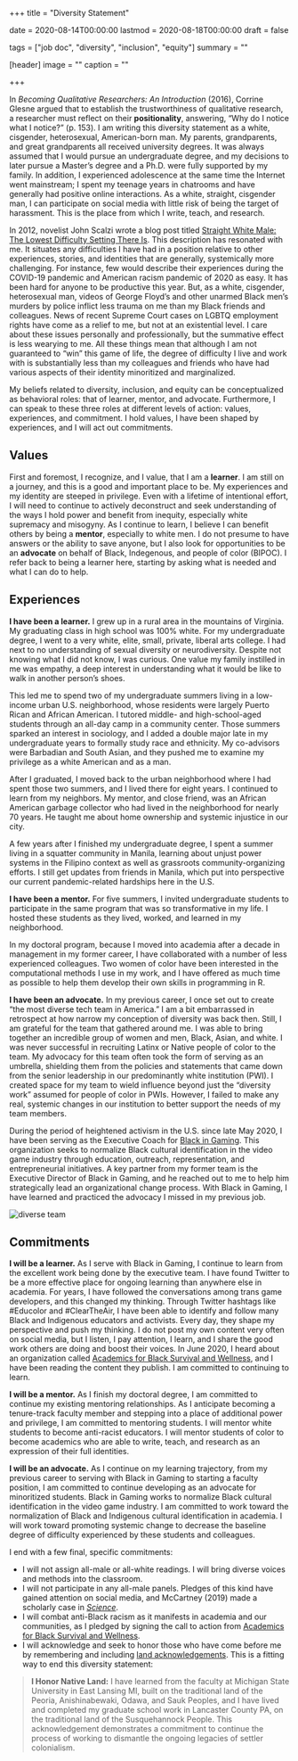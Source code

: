 +++
title = "Diversity Statement"

date = 2020-08-14T00:00:00
lastmod = 2020-08-18T00:00:00
draft = false

tags = ["job doc", "diversity", "inclusion", "equity"]
summary = ""

[header]
image = ""
caption = ""

+++

In *Becoming Qualitative Researchers: An Introduction* (2016), Corrine Glesne argued that to establish the trustworthiness of qualitative research, a researcher must reflect on their **positionality**, answering, “Why do I notice what I notice?” (p. 153). I am writing this diversity statement as a white, cisgender, heterosexual, American-born man. My parents, grandparents, and great grandparents all received university degrees. It was always assumed that I would pursue an undergraduate degree, and my decisions to later pursue a Master’s degree and a Ph.D. were fully supported by my family. In addition, I experienced adolescence at the same time the Internet went mainstream; I spent my teenage years in chatrooms and have generally had positive online interactions. As a white, straight, cisgender man, I can participate on social media with little risk of being the target of harassment. This is the place from which I write, teach, and research.

In 2012, novelist John Scalzi wrote a blog post titled [Straight White Male: The Lowest Difficulty Setting There Is](https://whatever.scalzi.com/2012/05/15/straight-white-male-the-lowest-difficulty-setting-there-is/). This description has resonated with me. It situates any difficulties I have had in a position relative to other experiences, stories, and identities that are generally, systemically more challenging. For instance, few would describe their experiences during the COVID-19 pandemic and American racism pandemic of 2020 as easy. It has been hard for anyone to be productive this year. But, as a white, cisgender, heterosexual man, videos of George Floyd’s and other unarmed Black men’s murders by police inflict less trauma on me than my Black friends and colleagues. News of recent Supreme Court cases on LGBTQ employment rights have come as a relief to me, but not at an existential level. I care about these issues personally and professionally, but the summative effect is less wearying to me. All these things mean that although I am not guaranteed to “win” this game of life, the degree of difficulty I live and work with is substantially less than my colleagues and friends who have had various aspects of their identity minoritized and marginalized.

My beliefs related to diversity, inclusion, and equity can be conceptualized as behavioral roles: that of learner, mentor, and advocate. Furthermore, I can speak to these three roles at different levels of action: values, experiences, and commitment. I hold values, I have been shaped by experiences, and I will act out commitments.

## Values

First and foremost, I recognize, and I value, that I am a **learner**. I am still on a journey, and this is a good and important place to be. My experiences and my identity are steeped in privilege. Even with a lifetime of intentional effort, I will need to continue to actively deconstruct and seek understanding of the ways I hold power and benefit from inequity, especially white supremacy and misogyny. As I continue to learn, I believe I can benefit others by being a **mentor**, especially to white men. I do not presume to have answers or the ability to save anyone, but I also look for opportunities to be an **advocate** on behalf of Black, Indegenous, and people of color (BIPOC). I refer back to being a learner here, starting by asking what is needed and what I can do to help.

## Experiences

**I have been a learner.** I grew up in a rural area in the mountains of Virginia. My graduating class in high school was 100% white. For my undergraduate degree, I went to a very white, elite, small, private, liberal arts college. I had next to no understanding of sexual diversity or neurodiversity. Despite not knowing what I did not know, I was curious. One value my family instilled in me was empathy, a deep interest in understanding what it would be like to walk in another person’s shoes. 

This led me to spend two of my undergraduate summers living in a low-income urban U.S. neighborhood, whose residents were largely Puerto Rican and African American. I tutored middle- and high-school-aged students through an all-day camp in a community center. Those summers sparked an interest in sociology, and I added a double major late in my undergraduate years to formally study race and ethnicity. My co-advisors were Barbadian and South Asian, and they pushed me to examine my privilege as a white American and as a man. 

After I graduated, I moved back to the urban neighborhood where I had spent those two summers, and I lived there for eight years. I continued to learn from my neighbors. My mentor, and close friend, was an African American garbage collector who had lived in the neighborhood for nearly 70 years. He taught me about home ownership and systemic injustice in our city. 

A few years after I finished my undergraduate degree, I spent a summer living in a squatter community in Manila, learning about unjust power systems in the Filipino context as well as grassroots community-organizing efforts. I still get updates from friends in Manila, which put into perspective our current pandemic-related hardships here in the U.S.

**I have been a mentor.** For five summers, I invited undergraduate students to participate in the same program that was so transformative in my life. I hosted these students as they lived, worked, and learned in my neighborhood. 

In my doctoral program, because I moved into academia after a decade in management in my former career, I have collaborated with a number of less experienced colleagues. Two women of color have been interested in the computational methods I use in my work, and I have offered as much time as possible to help them develop their own skills in programming in R.

**I have been an advocate.** In my previous career, I once set out to create “the most diverse tech team in America.” I am a bit embarrassed in retrospect at how narrow my conception of diversity was back then. Still, I am grateful for the team that gathered around me. I was able to bring together an incredible group of women and men, Black, Asian, and white. I was never successful in recruiting Latinx or Native people of color to the team. My advocacy for this team often took the form of serving as an umbrella, shielding them from the policies and statements that came down from the senior leadership in our predominantly white institution (PWI). I created space for my team to wield influence beyond just the “diversity work” assumed for people of color in PWIs. However, I failed to make any real, systemic changes in our institution to better support the needs of my team members.

During the period of heightened activism in the U.S. since late May 2020, I have been serving as the Executive Coach for [Black in Gaming](https://blackingaming.com/). This organization seeks to normalize Black cultural identification in the video game industry through education, outreach, representation, and entrepreneurial initiatives. A key partner from my former team is the Executive Director of Black in Gaming, and he reached out to me to help him strategically lead an organizational change process. With Black in Gaming, I have learned and practiced the advocacy I missed in my previous job.

![diverse team](/img/diverse-team.jpg)

## Commitments

**I will be a learner.** As I serve with Black in Gaming, I continue to learn from the excellent work being done by the executive team. I have found Twitter to be a more effective place for ongoing learning than anywhere else in academia. For years, I have followed the conversations among trans game developers, and this changed my thinking. Through Twitter hashtags like #Educolor and #ClearTheAir, I have been able to identify and follow many Black and Indigenous educators and activists. Every day, they shape my perspective and push my thinking. I do not post my own content very often on social media, but I listen, I pay attention, I learn, and I share the good work others are doing and boost their voices. In June 2020, I heard about an organization called [Academics for Black Survival and Wellness](https://www.academics4blacklives.com/), and I have been reading the content they publish. I am committed to continuing to learn.

**I will be a mentor.** As I finish my doctoral degree, I am committed to continue my existing mentoring relationships. As I anticipate becoming a tenure-track faculty member and stepping into a place of additional power and privilege, I am committed to mentoring students. I will mentor white students to become anti-racist educators. I will mentor students of color to become academics who are able to write, teach, and research as an expression of their full identities.

**I will be an advocate.** As I continue on my learning trajectory, from my previous career to serving with Black in Gaming to starting a faculty position, I am committed to continue developing as an advocate for minoritized students. Black in Gaming works to normalize Black cultural identification in the video game industry. I am committed to work toward the normalization of Black and Indigenous cultural identification in academia. I will work toward promoting systemic change to decrease the baseline degree of difficulty experienced by these students and colleagues.

I end with a few final, specific commitments:

- I will not assign all-male or all-white readings. I will bring diverse voices and methods into the classroom.
- I will not participate in any all-male panels. Pledges of this kind have gained attention on social media, and McCartney (2019) made a scholarly case in *[Science](https://science.sciencemag.org/content/364/6444/967.6)*.
- I will combat anti-Black racism as it manifests in academia and our communities, as I pledged by signing the call to action from [Academics for Black Survival and Wellness](https://www.academics4blacklives.com/). 
- I will acknowledge and seek to honor those who have come before me by remembering and including [land acknowledgements](http://landacknowledgements.org/). This is a fitting way to end this diversity statement:

> **I Honor Native Land:** I have learned from the faculty at Michigan State University in East Lansing MI, built on the traditional land of the Peoria, Anishinabewaki, Odawa, and Sauk Peoples, and I have lived and completed my graduate school work in Lancaster County PA, on the traditional land of the Susquehannock People. This acknowledgement demonstrates a commitment to continue the process of working to dismantle the ongoing legacies of settler colonialism.
